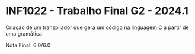 # INF1022 - Trabalho Final G2 - 2024.1
Criação de um transpilador que gera um código na linguagem C a partir de uma gramática

Nota Final: 6.0/6.0
